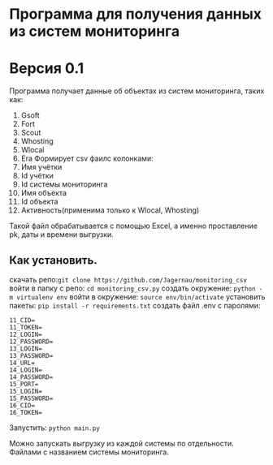 # Программа для получения данных из систем мониторинга
# Версия 0.1

Программа получает данные об объектах из систем мониторинга, таких как:
1. Gsoft
2. Fort
3. Scout
4. Whosting
5. Wlocal
6. Era
Формирует csv фаилс колонками:
1. Имя учётки
2. Id учётки
3. Id системы мониторинга
4. Имя объекта
5. Id объекта
6. Активность(применима только к Wlocal, Whosting)

Такой файл обрабатывается с помощью Excel, а именно проставление pk, даты и времени выгрузки.

## Как установить.
скачать репо:`git clone https://github.com/Jagernau/monitoring_csv`
войти в папку с репо: `cd monitoring_csv.py`
создать окружение: `python -m virtualenv env`
войти в окружение: `source env/bin/activate`
установить пакеты: `pip install -r requirements.txt`
создать файл .env с паролями:
```
11_CID=
11_TOKEN=
12_LOGIN=
12_PASSWORD=
13_LOGIN=
13_PASSWORD=
14_URL=
14_LOGIN=
14_PASSWORD=
15_PORT=
15_LOGIN=
15_PASSWORD=
16_CID=
16_TOKEN=
```
Запустить: `python main.py`

Можно запускать выгрузку из каждой системы по отдельности.
Файлами с названием системы мониторинга.
